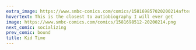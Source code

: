 ```yaml
---
extra_image: https://www.smbc-comics.com/comics/158169857020200214after.png
hovertext: This is the closest to autiobiography I will ever get
image: https://www.smbc-comics.com/comics/1581698512-20200214.png
next_comic: socializing
prev_comic: bound
title: Kid Time
---
```


